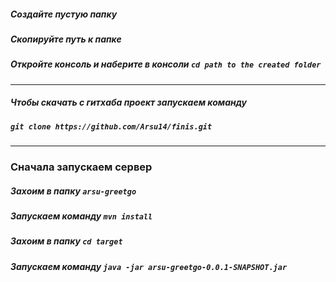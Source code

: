 ##### Cоздайте пустую папку
##### Скопируйте путь к папке 
##### Откройте консоль и наберите в консоли ```cd path to the created folder```
---
##### Чтобы скачать с гитхаба проект запускаем команду
##### ```git clone https://github.com/Arsu14/finis.git```
---
### Сначала запускаем сервер
##### Захоим в папку ```arsu-greetgo```
##### Запускаем команду ```mvn install```
##### Захоим в папку ```cd target```
##### Запускаем команду ```java -jar arsu-greetgo-0.0.1-SNAPSHOT.jar```

